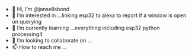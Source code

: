 - 👋 Hi, I’m @jansellsbond
- 👀 I’m interested in ...linking esp32 to alexa to report if a window is open on querying
- 🌱 I’m currently learning ...everything including esp32 python processing4 
- 💞️ I’m looking to collaborate on ...
- 📫 How to reach me ...

<!---
jansellsbond/jansellsbond is a ✨ special ✨ repository because its `README.md` (this file) appears on your GitHub profile.
You can click the Preview link to take a look at your changes.
--->
